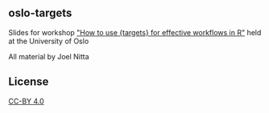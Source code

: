 ## oslo-targets

Slides for workshop ["How to use {targets} for effective workflows in R"](https://www.ub.uio.no/english/courses-events/courses/other/Carpentry/230608-targetsr) held at the University of Oslo

All material by Joel Nitta

## License

[CC-BY 4.0](https://creativecommons.org/licenses/by/4.0/)